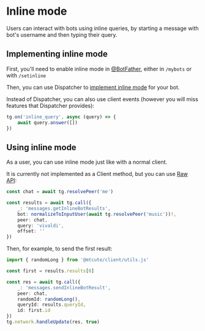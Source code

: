 # Inline mode

Users can interact with bots using inline queries, by starting
a message with bot's username and then typing their query.

## Implementing inline mode

First, you'll need to enable inline mode in [@BotFather](https://t.me/botfather),
either in `/mybots` or with `/setinline`

Then, you can use Dispatcher to [implement inline mode](../dispatcher/inline-mode.html)
for your bot.

Instead of Dispatcher, you can also use client events (however you will miss
features that Dispatcher provides):

```ts
tg.on('inline_query', async (query) => {
    await query.answer([])
})
```

## Using inline mode

As a user, you can use inline mode just like with a normal client.

It is currently not implemented as a Client method, but you can use
[Raw API](raw-api.html):

```ts
const chat = await tg.resolvePeer('me')

const results = await tg.call({
    _: 'messages.getInlineBotResults',
    bot: normalizeToInputUser(await tg.resolvePeer('music'))!,
    peer: chat,
    query: 'vivaldi',
    offset: ''
})
```

Then, for example, to send the first result:

```ts
import { randomLong } from '@mtcute/client/utils.js'

const first = results.results[0]

const res = await tg.call({
    _: 'messages.sendInlineBotResult',
    peer: chat,
    randomId: randomLong(),
    queryId: results.queryId,
    id: first.id
})
tg.network.handleUpdate(res, true)
```
